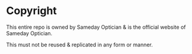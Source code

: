 # Copyright
This entire repo is owned by Sameday Optician & is the official website of Sameday Optician.

This must not be reused & replicated in any form or manner.